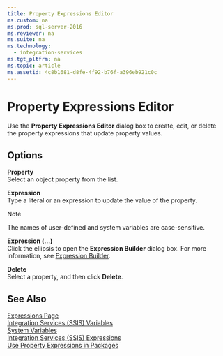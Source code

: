 ```yaml
---
title: Property Expressions Editor
ms.custom: na
ms.prod: sql-server-2016
ms.reviewer: na
ms.suite: na
ms.technology: 
  - integration-services
ms.tgt_pltfrm: na
ms.topic: article
ms.assetid: 4c8b1681-d8fe-4f92-b76f-a396eb921c0c
---
```

# Property Expressions Editor
  Use the **Property Expressions Editor** dialog box to create, edit, or delete the property expressions that update property values.  
  
## Options  
 **Property**  
 Select an object property from the list.  
  
 **Expression**  
 Type a literal or an expression to update the value of the property.  
  
> [!NOTE]  
>  The names of user-defined and system variables are case-sensitive.  
  
 **Expression (…)**  
 Click the ellipsis to open the **Expression Builder** dialog box. For more information, see [Expression Builder](../../Topics/TopicNameNotContainA/Expression-Builder.md).  
  
 **Delete**  
 Select a property, and then click **Delete**.  
  
## See Also  
 [Expressions Page](../../Topics/TopicNameNotContainA/Expressions-Page.md)   
 [Integration Services &#40;SSIS&#41; Variables](../../Topics/TopicNameNotContainA/Integration-Services--SSIS--Variables.md)   
 [System Variables](../../Topics/TopicNameNotContainA/System-Variables.md)   
 [Integration Services &#40;SSIS&#41; Expressions](../../Topics/TopicNameNotContainA/Integration-Services--SSIS--Expressions.md)   
 [Use Property Expressions in Packages](../../Topics/TopicNameNotContainA/Use-Property-Expressions-in-Packages.md)  
  
  